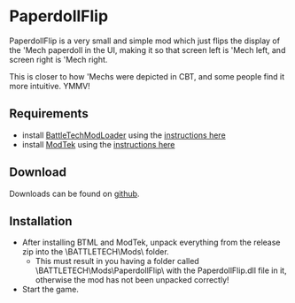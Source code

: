 # PaperdollFlip

PaperdollFlip is a very small and simple mod which just flips the display of the 'Mech paperdoll in the UI, making it so that screen left is 'Mech left, and screen right is 'Mech right.

This is closer to how 'Mechs were depicted in CBT, and some people find it more intuitive. YMMV!

## Requirements
* install [BattleTechModLoader](https://github.com/Mpstark/BattleTechModLoader/releases) using the [instructions here](https://github.com/Mpstark/BattleTechModLoader)
* install [ModTek](https://github.com/Mpstark/ModTek/releases) using the [instructions here](https://github.com/Mpstark/ModTek)

## Download
Downloads can be found on [github](https://github.com/citizenSnippy/PaperdollFlip/releases).

## Installation
* After installing BTML and ModTek, unpack everything from the release zip into the \BATTLETECH\Mods\ folder.
	* This must result in you having a folder called \BATTLETECH\Mods\PaperdollFlip\ with the PaperdollFlip.dll file in it, otherwise the mod has not been unpacked correctly!
* Start the game.